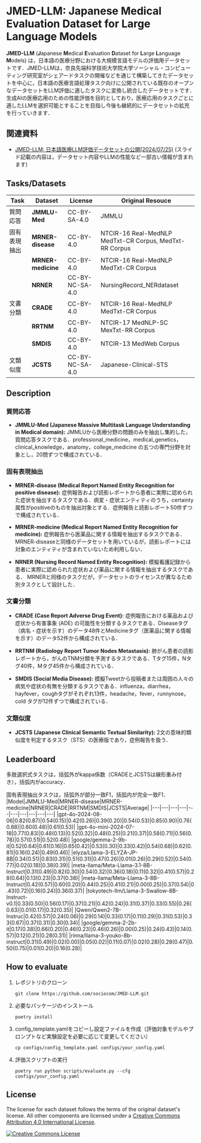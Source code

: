 # JMED-LLM: Japanese Medical Evaluation Dataset for Large Language Models
**JMED-LLM** (**J**apanese **M**edical **E**valuation **D**ataset for **L**arge **L**anguage **M**odels) は，日本語の医療分野における大規模言語モデルの評価用データセットです．JMED-LLMは，奈良先端科学技術大学院大学ソーシャル・コンピューティング研究室がシェアードタスクの開催などを通じて構築してきたデータセットを中心に，日本語の医療言語処理タスク向けに公開されている既存のオープンなデータセットをLLM評価に適したタスクに変換し統合したデータセットです．生成AIの医療応用のための性能評価を目的としており，医療応用のタスクごとに適したLLMを選択可能とすることを目指し今後も継続的にデータセットの拡充を行っていきます．

## 関連資料
- [JMED-LLM: 日本語医療LLM評価データセットの公開(2024/07/25)](https://speakerdeck.com/fta98/jmed-llm-ri-ben-yu-yi-liao-llmping-jia-detasetutonogong-kai) (スライド記載の内容は，データセット内容やLLMの性能など一部古い情報が含まれます)


## Tasks/Datasets

|Task|Dataset|License|Original Resouce|
|---|---|---|---|
|質問応答|**JMMLU-Med**|CC-BY-SA-4.0|JMMLU|
|固有表現抽出|**MRNER-disease**|CC-BY-4.0|NTCIR-16 Real-MedNLP MedTxt-CR Corpus, MedTxt-RR Corpus|
||**MRNER-medicine**|CC-BY-4.0|NTCIR-16 Real-MedNLP MedTxt-CR Corpus|
||**NRNER**|CC-BY-NC-SA-4.0|NursingRecord_NERdataset|
|文書分類|**CRADE**|CC-BY-4.0|NTCIR-16 Real-MedNLP MedTxt-CR Corpus|
||**RRTNM**|CC-BY-4.0|NTCIR-17 MedNLP-SC MexTxt-RR Corpus|
||**SMDIS**|CC-BY-4.0|NTCIR-13 MedWeb Corpus|
|文類似度|**JCSTS**|CC-BY-NC-SA-4.0|Japanese-Clinical-STS|

## Description
### 質問応答
- **JMMLU-Med (Japanese Massive Multitask Language Understanding in Medical domain):** JMMLUから医療分野の問題のみを抽出し集約した，質問応答タスクである．professional\_medicine，medical\_genetics，clinical\_knowledge，anatomy，college\_medicine の五つの専門分野を対象とし，20問ずつで構成されている．

### 固有表現抽出
- **MRNER-disease (Medical Report Named Entity Recognition for positive disease):** 症例報告および読影レポートから患者に実際に認められた症状を抽出するタスクである．病変・症状エンティティのうち，certainty属性がpositiveのものを抽出対象とする．症例報告と読影レポート50件ずつで構成されている．

- **MRNER-medicine (Medical Report Named Entity Recognition for medicine):** 症例報告から医薬品に関する情報を抽出するタスクである．
MRNER-diseaseと同様のデータセットを用いているが，読影レポートには対象のエンティティが含まれていないため利用しない．

- **NRNER (Nursing Record Named Entity Recognition):** 模擬看護記録から患者に実際に認められた症状および薬品に関する情報を抽出するタスクである．
MRNERと同様のタスクだが，データセットのライセンスが異なるため別タスクとして設計した．

### 文書分類
- **CRADE (Case Report Adverse Drug Event):** 症例報告における薬品および症状から有害事象 (ADE) の可能性を分類するタスクである．Diseaseタグ（病名・症状を示す）のデータ48件とMedicineタグ（医薬品に関する情報を示す）のデータ52件から構成されている．

- **RRTNM (Radiology Report Tumor Nodes Metastasis):** 肺がん患者の読影レポートから，がんのTNM分類を予測するタスクである．Tタグ15件，Nタグ40件，Mタグ45件から構成されている．

- **SMDIS (Social Media Disease):** 模擬Tweetから投稿者または周囲の人々の病気や症状の有無を分類するタスクである．influenza，diarrhea，hayfever，coughタグがそれぞれ13件，headache，fever，runnynose，cold タグが12件ずつで構成されている．

### 文類似度
- **JCSTS (Japanese Clinical Semantic Textual Similarity):** 2文の意味的類似度を判定するタスク（STS）の医療版であり，症例報告を扱う．

## Leaderboard
多肢選択式タスクは，括弧外がkappa係数（CRADEとJCSTSは線形重み付き），括弧内がaccuracy．

固有表現抽出タスクは，括弧外が部分一致F1，括弧内が完全一致F1．
|Model|JMMLU-Med|MRNER-disease|MRNER-medicine|NRNER|CRADE|RRTNM|SMDIS|JCSTS|Average|
|---|---|---|---|---|---|---|---|---|---|
|gpt-4o-2024-08-06|0.82(0.87)|0.54(0.15)|0.42(0.26)|0.39(0.20)|0.54(0.53)|0.85(0.90)|0.76(0.88)|0.60(0.48)|0.61(0.53)|
|gpt-4o-mini-2024-07-18|0.77(0.83)|0.48(0.13)|0.52(0.32)|0.48(0.25)|0.21(0.37)|0.58(0.71)|0.56(0.78)|0.57(0.51)|0.52(0.48)|
|google/gemma-2-9b-it|0.52(0.64)|0.61(0.16)|0.65(0.42)|0.53(0.30)|0.33(0.42)|0.54(0.68)|0.62(0.81)|0.16(0.24)|0.49(0.46)|
|elyza/Llama-3-ELYZA-JP-8B|0.34(0.51)|0.83(0.31)|0.51(0.31)|0.47(0.26)|0.01(0.26)|0.29(0.52)|0.54(0.77)|0.02(0.18)|0.38(0.39)|
|meta-llama/Meta-Llama-3.1-8B-Instruct|0.31(0.49)|0.82(0.30)|0.54(0.32)|0.36(0.18)|0.11(0.32)|0.41(0.57)|0.28(0.64)|0.13(0.23)|0.37(0.38)|
|meta-llama/Meta-Llama-3-8B-Instruct|0.42(0.57)|0.60(0.20)|0.44(0.25)|0.41(0.21)|0.00(0.25)|0.37(0.54)|0.43(0.72)|0.16(0.24)|0.36(0.37)|
|tokyotech-llm/Llama-3-Swallow-8B-Instruct-v0.1|0.33(0.50)|0.56(0.17)|0.37(0.21)|0.42(0.24)|0.31(0.37)|0.33(0.55)|0.26(0.63)|0.01(0.17)|0.32(0.35)|
|Qwen/Qwen2-7B-Instruc|0.42(0.57)|0.24(0.06)|0.29(0.14)|0.33(0.17)|0.11(0.29)|0.31(0.53)|0.33(0.67)|0.37(0.31)|0.30(0.34)|
|google/gemma-2-2b-it|0.17(0.38)|0.66(0.20)|0.46(0.23)|0.46(0.26)|0.00(0.25)|0.24(0.43)|0.14(0.57)|0.12(0.21)|0.28(0.31)|
|rinna/llama-3-youko-8b-instruct|0.31(0.49)|0.02(0.00)|0.05(0.02)|0.11(0.07)|0.02(0.28)|0.28(0.47)|0.50(0.75)|0.01(0.20)|0.16(0.28)|


## How to evaluate
1. レポジトリのクローン
    ```
    git clone https://github.com/sociocom/JMED-LLM.git
    ```
2. 必要なパッケージのインストール
    ```
    poetry install
    ```
3. config_template.yamlをコピーし設定ファイルを作成（評価対象モデルやプロンプトなど実験設定を必要に応じて変更してください）
    ```
    cp configs/config_template.yaml configs/your_config.yaml
    ```
4. 評価スクリプトの実行
    ```
    poetry run python scripts/evaluate.py --cfg configs/your_config.yaml
    ```

## License
The license for each dataset follows the terms of the original dataset's license. All other components are licensed under a <a rel="license" href="https://creativecommons.org/licenses/by/4.0/">Creative Commons Attribution 4.0 International License</a>.

<a rel="license" href="http://creativecommons.org/licenses/by/4.0/"><img alt="Creative Commons License" style="border-width:0" src="https://i.creativecommons.org/l/by/4.0/88x31.png" /></a><br />
